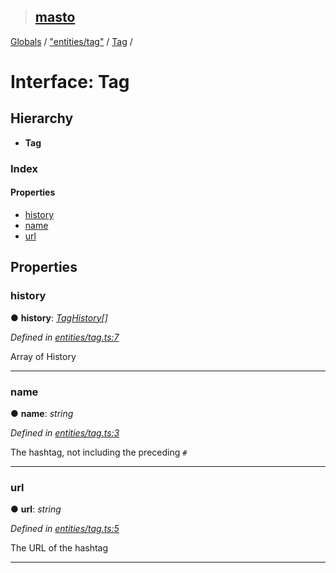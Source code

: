 > ## [masto](../README.md)

[Globals](../globals.md) / ["entities/tag"](../modules/_entities_tag_.md) / [Tag](_entities_tag_.tag.md) /

# Interface: Tag

## Hierarchy

* **Tag**

### Index

#### Properties

* [history](_entities_tag_.tag.md#history)
* [name](_entities_tag_.tag.md#name)
* [url](_entities_tag_.tag.md#url)

## Properties

###  history

● **history**: *[TagHistory](_entities_tag_.taghistory.md)[]*

*Defined in [entities/tag.ts:7](https://github.com/neet/masto.js/blob/80b1796/src/entities/tag.ts#L7)*

Array of History

___

###  name

● **name**: *string*

*Defined in [entities/tag.ts:3](https://github.com/neet/masto.js/blob/80b1796/src/entities/tag.ts#L3)*

The hashtag, not including the preceding `#`

___

###  url

● **url**: *string*

*Defined in [entities/tag.ts:5](https://github.com/neet/masto.js/blob/80b1796/src/entities/tag.ts#L5)*

The URL of the hashtag

___